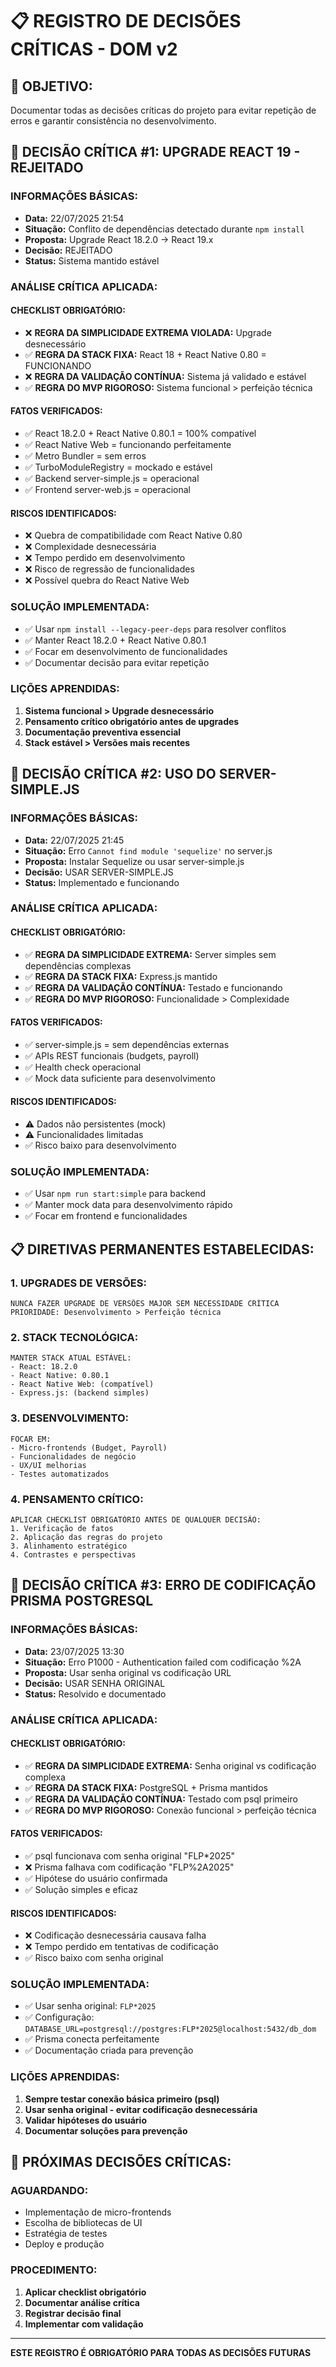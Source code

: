 # 📋 REGISTRO DE DECISÕES CRÍTICAS - DOM v2

## 🎯 **OBJETIVO:**
Documentar todas as decisões críticas do projeto para evitar repetição de erros e garantir consistência no desenvolvimento.

## 🚨 **DECISÃO CRÍTICA #1: UPGRADE REACT 19 - REJEITADO**

### **INFORMAÇÕES BÁSICAS:**
- **Data:** 22/07/2025 21:54
- **Situação:** Conflito de dependências detectado durante `npm install`
- **Proposta:** Upgrade React 18.2.0 → React 19.x
- **Decisão:** REJEITADO
- **Status:** Sistema mantido estável

### **ANÁLISE CRÍTICA APLICADA:**

#### **CHECKLIST OBRIGATÓRIO:**
- ❌ **REGRA DA SIMPLICIDADE EXTREMA VIOLADA:** Upgrade desnecessário
- ✅ **REGRA DA STACK FIXA:** React 18 + React Native 0.80 = FUNCIONANDO
- ❌ **REGRA DA VALIDAÇÃO CONTÍNUA:** Sistema já validado e estável
- ✅ **REGRA DO MVP RIGOROSO:** Sistema funcional > perfeição técnica

#### **FATOS VERIFICADOS:**
- ✅ React 18.2.0 + React Native 0.80.1 = 100% compatível
- ✅ React Native Web = funcionando perfeitamente
- ✅ Metro Bundler = sem erros
- ✅ TurboModuleRegistry = mockado e estável
- ✅ Backend server-simple.js = operacional
- ✅ Frontend server-web.js = operacional

#### **RISCOS IDENTIFICADOS:**
- ❌ Quebra de compatibilidade com React Native 0.80
- ❌ Complexidade desnecessária
- ❌ Tempo perdido em desenvolvimento
- ❌ Risco de regressão de funcionalidades
- ❌ Possível quebra do React Native Web

### **SOLUÇÃO IMPLEMENTADA:**
- ✅ Usar `npm install --legacy-peer-deps` para resolver conflitos
- ✅ Manter React 18.2.0 + React Native 0.80.1
- ✅ Focar em desenvolvimento de funcionalidades
- ✅ Documentar decisão para evitar repetição

### **LIÇÕES APRENDIDAS:**
1. **Sistema funcional > Upgrade desnecessário**
2. **Pensamento crítico obrigatório antes de upgrades**
3. **Documentação preventiva essencial**
4. **Stack estável > Versões mais recentes**

## 🚨 **DECISÃO CRÍTICA #2: USO DO SERVER-SIMPLE.JS**

### **INFORMAÇÕES BÁSICAS:**
- **Data:** 22/07/2025 21:45
- **Situação:** Erro `Cannot find module 'sequelize'` no server.js
- **Proposta:** Instalar Sequelize ou usar server-simple.js
- **Decisão:** USAR SERVER-SIMPLE.JS
- **Status:** Implementado e funcionando

### **ANÁLISE CRÍTICA APLICADA:**

#### **CHECKLIST OBRIGATÓRIO:**
- ✅ **REGRA DA SIMPLICIDADE EXTREMA:** Server simples sem dependências complexas
- ✅ **REGRA DA STACK FIXA:** Express.js mantido
- ✅ **REGRA DA VALIDAÇÃO CONTÍNUA:** Testado e funcionando
- ✅ **REGRA DO MVP RIGOROSO:** Funcionalidade > Complexidade

#### **FATOS VERIFICADOS:**
- ✅ server-simple.js = sem dependências externas
- ✅ APIs REST funcionais (budgets, payroll)
- ✅ Health check operacional
- ✅ Mock data suficiente para desenvolvimento

#### **RISCOS IDENTIFICADOS:**
- ⚠️ Dados não persistentes (mock)
- ⚠️ Funcionalidades limitadas
- ✅ Risco baixo para desenvolvimento

### **SOLUÇÃO IMPLEMENTADA:**
- ✅ Usar `npm run start:simple` para backend
- ✅ Manter mock data para desenvolvimento rápido
- ✅ Focar em frontend e funcionalidades

## 📋 **DIRETIVAS PERMANENTES ESTABELECIDAS:**

### **1. UPGRADES DE VERSÕES:**
```
NUNCA FAZER UPGRADE DE VERSÕES MAJOR SEM NECESSIDADE CRÍTICA
PRIORIDADE: Desenvolvimento > Perfeição técnica
```

### **2. STACK TECNOLÓGICA:**
```
MANTER STACK ATUAL ESTÁVEL:
- React: 18.2.0
- React Native: 0.80.1
- React Native Web: (compatível)
- Express.js: (backend simples)
```

### **3. DESENVOLVIMENTO:**
```
FOCAR EM:
- Micro-frontends (Budget, Payroll)
- Funcionalidades de negócio
- UX/UI melhorias
- Testes automatizados
```

### **4. PENSAMENTO CRÍTICO:**
```
APLICAR CHECKLIST OBRIGATÓRIO ANTES DE QUALQUER DECISÃO:
1. Verificação de fatos
2. Aplicação das regras do projeto
3. Alinhamento estratégico
4. Contrastes e perspectivas
```

## 🚨 **DECISÃO CRÍTICA #3: ERRO DE CODIFICAÇÃO PRISMA POSTGRESQL**

### **INFORMAÇÕES BÁSICAS:**
- **Data:** 23/07/2025 13:30
- **Situação:** Erro P1000 - Authentication failed com codificação %2A
- **Proposta:** Usar senha original vs codificação URL
- **Decisão:** USAR SENHA ORIGINAL
- **Status:** Resolvido e documentado

### **ANÁLISE CRÍTICA APLICADA:**

#### **CHECKLIST OBRIGATÓRIO:**
- ✅ **REGRA DA SIMPLICIDADE EXTREMA:** Senha original vs codificação complexa
- ✅ **REGRA DA STACK FIXA:** PostgreSQL + Prisma mantidos
- ✅ **REGRA DA VALIDAÇÃO CONTÍNUA:** Testado com psql primeiro
- ✅ **REGRA DO MVP RIGOROSO:** Conexão funcional > perfeição técnica

#### **FATOS VERIFICADOS:**
- ✅ psql funcionava com senha original "FLP*2025"
- ❌ Prisma falhava com codificação "FLP%2A2025"
- ✅ Hipótese do usuário confirmada
- ✅ Solução simples e eficaz

#### **RISCOS IDENTIFICADOS:**
- ❌ Codificação desnecessária causava falha
- ❌ Tempo perdido em tentativas de codificação
- ✅ Risco baixo com senha original

### **SOLUÇÃO IMPLEMENTADA:**
- ✅ Usar senha original: `FLP*2025`
- ✅ Configuração: `DATABASE_URL=postgresql://postgres:FLP*2025@localhost:5432/db_dom`
- ✅ Prisma conecta perfeitamente
- ✅ Documentação criada para prevenção

### **LIÇÕES APRENDIDAS:**
1. **Sempre testar conexão básica primeiro (psql)**
2. **Usar senha original - evitar codificação desnecessária**
3. **Validar hipóteses do usuário**
4. **Documentar soluções para prevenção**

## 🎯 **PRÓXIMAS DECISÕES CRÍTICAS:**

### **AGUARDANDO:**
- Implementação de micro-frontends
- Escolha de bibliotecas de UI
- Estratégia de testes
- Deploy e produção

### **PROCEDIMENTO:**
1. **Aplicar checklist obrigatório**
2. **Documentar análise crítica**
3. **Registrar decisão final**
4. **Implementar com validação**

---

**ESTE REGISTRO É OBRIGATÓRIO PARA TODAS AS DECISÕES FUTURAS** 